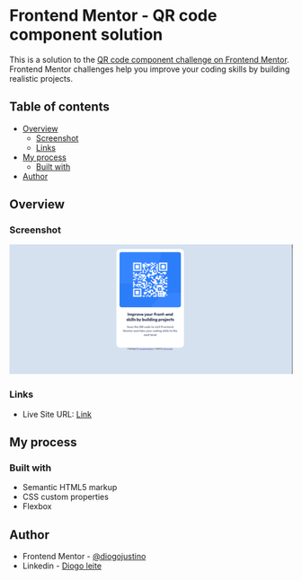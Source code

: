 # Frontend Mentor - QR code component solution

This is a solution to the [QR code component challenge on Frontend Mentor](https://www.frontendmentor.io/challenges/qr-code-component-iux_sIO_H). Frontend Mentor challenges help you improve your coding skills by building realistic projects. 

## Table of contents

- [Overview](#overview)
  - [Screenshot](#screenshot)
  - [Links](#links)
- [My process](#my-process)
  - [Built with](#built-with)
- [Author](#author)


## Overview

### Screenshot

![](./screenshot.png)


### Links

- Live Site URL: [Link]([https://your-live-site-url.com](https://01-qr-code-component.vercel.app/))

## My process

### Built with

- Semantic HTML5 markup
- CSS custom properties
- Flexbox


## Author

- Frontend Mentor - [@diogojustino](https://www.frontendmentor.io/profile/diogojustino)
- Linkedin - [Diogo leite](https://www.linkedin.com/in/diogo-leite-/)
